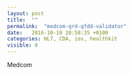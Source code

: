 ```yaml
---
layout: post
title:  ""
permalink:  "medcom-qrd-qfdd-validator"
date:   2016-10-10 20:58:35 +0100
categories: HL7, CDA, ios, healthkit
visible: 0
---
```


Medcom 
